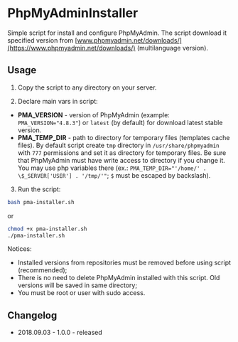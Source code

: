 # PhpMyAdminInstaller

Simple script for install and configure PhpMyAdmin. The script download it specified version from [www.phpmyadmin.net/downloads/](https://www.phpmyadmin.net/downloads/) (multilanguage version).

## Usage

1. Copy the script to any directory on your server.

2. Declare main vars in script:

- **PMA_VERSION** - version of PhpMyAdmin (example: `PMA_VERSION="4.8.3"`) or `latest` (by default) for download latest stable version.
- **PMA_TEMP_DIR** - path to directory for temporary files (templates cache files). By default script create `tmp` directory in `/usr/share/phpmyadmin` with `777` permissions and set it as directory for temporary files. Be sure that PhpMyAdmin must have write access to directory if you change it. You may use php variables there (ex.: `PMA_TEMP_DIR="'/home/' . \$_SERVER['USER'] . '/tmp/'"`; `$` must be escaped by backslash).

3. Run the script:

```bash
bash pma-installer.sh
```

or

```bash
chmod +x pma-installer.sh
./pma-installer.sh
```

Notices:
- Installed versions from repositories must be removed before using script (recommended);
- There is no need to delete PhpMyAdmin installed with this script. Old versions will be saved in same directory;
- You must be root or user with sudo access.

## Changelog

- 2018.09.03 - 1.0.0 - released
